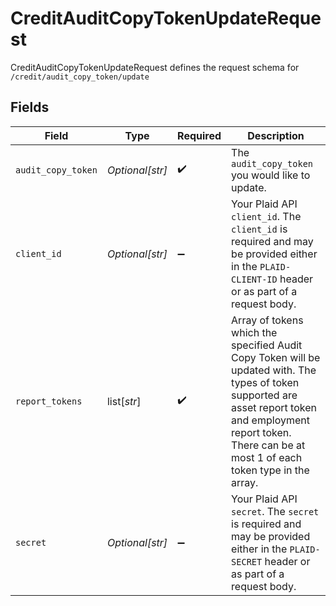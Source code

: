 # CreditAuditCopyTokenUpdateRequest

CreditAuditCopyTokenUpdateRequest defines the request schema for `/credit/audit_copy_token/update`


## Fields

| Field                                                                                                                                                                                                               | Type                                                                                                                                                                                                                | Required                                                                                                                                                                                                            | Description                                                                                                                                                                                                         |
| ------------------------------------------------------------------------------------------------------------------------------------------------------------------------------------------------------------------- | ------------------------------------------------------------------------------------------------------------------------------------------------------------------------------------------------------------------- | ------------------------------------------------------------------------------------------------------------------------------------------------------------------------------------------------------------------- | ------------------------------------------------------------------------------------------------------------------------------------------------------------------------------------------------------------------- |
| `audit_copy_token`                                                                                                                                                                                                  | *Optional[str]*                                                                                                                                                                                                     | :heavy_check_mark:                                                                                                                                                                                                  | The `audit_copy_token` you would like to update.                                                                                                                                                                    |
| `client_id`                                                                                                                                                                                                         | *Optional[str]*                                                                                                                                                                                                     | :heavy_minus_sign:                                                                                                                                                                                                  | Your Plaid API `client_id`. The `client_id` is required and may be provided either in the `PLAID-CLIENT-ID` header or as part of a request body.                                                                    |
| `report_tokens`                                                                                                                                                                                                     | list[*str*]                                                                                                                                                                                                         | :heavy_check_mark:                                                                                                                                                                                                  | Array of tokens which the specified Audit Copy Token will be updated with. The types of token supported are asset report token and employment report token. There can be at most 1 of each token type in the array. |
| `secret`                                                                                                                                                                                                            | *Optional[str]*                                                                                                                                                                                                     | :heavy_minus_sign:                                                                                                                                                                                                  | Your Plaid API `secret`. The `secret` is required and may be provided either in the `PLAID-SECRET` header or as part of a request body.                                                                             |